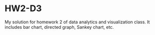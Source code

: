 # HW2-D3
My solution for homework 2 of data analytics and visualization class. It includes bar chart, directed graph, Sankey chart, etc.
